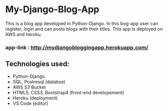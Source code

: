 # My-Django-Blog-App

This is a blog app developed in Python-Django. In this bog-app user can register, login and can posts blogs with their titles. This app is deployed on AWS and heroku.

### app-link : http://mydjangobloggingapp.herokuapp.com/

## Technologies used:
* Python-Django
* SQL, Postresql (databse)
* AWS S3 Bucket
* HTML5, CSS3, Bootstrap4 (front-end developement)
* Heroku (deployment)
* VS Code (editor)
